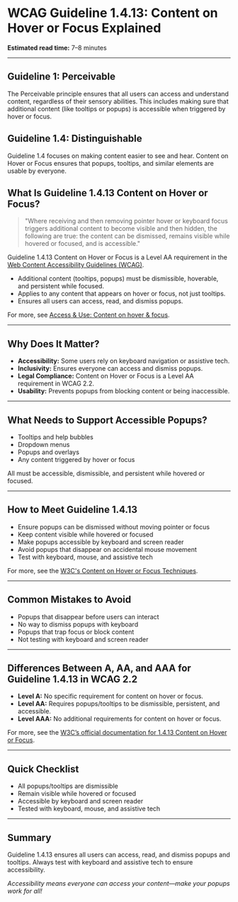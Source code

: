 <!--
title: 1.4.13 - Content on Hover or Focus
series: Making the Web Accessible for All
description: A practical guide to WCAG Guideline 1.4.13 (Content on Hover or Focus)—what it means, why it matters, and how to ensure popups and tooltips are accessible.
keywords: wcag 1.4.13, content on hover, accessibility, web standards, tooltips, popups
image: WCAG-Series-1.4.13.png
imageAlt: Blue text on yellow background saying, "Web Content Accessibiilty Guiedlines (WCAG) 1.4.13, Content on Hover or Focus"
status: published
date: 2025-07-01
excerpt: This guideline ensures tooltips and popups are accessible, dismissible, and do not interfere with content.
next: /wcag/WCAG-Guideline-2-1-1-Keyboard-Accessible-Explained, Guideline 2.1.1 - Keyboard Accessible
previous: /wcag/WCAG-Guideline-1-4-12-Text-Spacing-Explained, Guideline 1.4.12 - Text Spacing
-->

# **WCAG Guideline 1.4.13: Content on Hover or Focus Explained**

**Estimated read time:** 7–8 minutes

---

## **Guideline 1: Perceivable**

The Perceivable principle ensures that all users can access and understand content, regardless of their sensory abilities. This includes making sure that additional content (like tooltips or popups) is accessible when triggered by hover or focus.

## **Guideline 1.4: Distinguishable**

Guideline 1.4 focuses on making content easier to see and hear. Content on Hover or Focus ensures that popups, tooltips, and similar elements are usable by everyone.

## **What Is Guideline 1.4.13 Content on Hover or Focus?**

<!-- [Illustration: Tooltip appearing on both mouse hover and keyboard focus] -->

> "Where receiving and then removing pointer hover or keyboard focus triggers additional content to become visible and then hidden, the following are true: the content can be dismissed, remains visible while hovered or focused, and is accessible."

Guideline 1.4.13 Content on Hover or Focus is a Level AA requirement in the [Web Content Accessibility Guidelines (WCAG)](https://www.w3.org/WAI/WCAG22/quickref/#content-on-hover-or-focus).

- Additional content (tooltips, popups) must be dismissible, hoverable, and persistent while focused.
- Applies to any content that appears on hover or focus, not just tooltips.
- Ensures all users can access, read, and dismiss popups.

For more, see [Access & Use: Content on hover & focus](https://accessuse.eu/en/Content-hover-focus.html).

---

## **Why Does It Matter?**

<!-- [Infographic: Keyboard and mouse icons, user with vision and mobility aids] -->

- **Accessibility:** Some users rely on keyboard navigation or assistive tech.
- **Inclusivity:** Ensures everyone can access and dismiss popups.
- **Legal Compliance:** Content on Hover or Focus is a Level AA requirement in WCAG 2.2.
- **Usability:** Prevents popups from blocking content or being inaccessible.

---

## **What Needs to Support Accessible Popups?**

<!-- [Grid: Tooltips, dropdowns, and popups, all accessible by mouse and keyboard] -->

- Tooltips and help bubbles
- Dropdown menus
- Popups and overlays
- Any content triggered by hover or focus

All must be accessible, dismissible, and persistent while hovered or focused.

---

## **How to Meet Guideline 1.4.13**

<!-- [Side-by-side: Tooltip with close button and persistent on focus vs. tooltip that disappears too quickly] -->

- Ensure popups can be dismissed without moving pointer or focus
- Keep content visible while hovered or focused
- Make popups accessible by keyboard and screen reader
- Avoid popups that disappear on accidental mouse movement
- Test with keyboard, mouse, and assistive tech

For more, see the [W3C's Content on Hover or Focus Techniques](https://www.w3.org/WAI/WCAG22/Techniques/general/G215).

---

## **Common Mistakes to Avoid**

<!-- [Do/Don't graphic: Left side with accessible, dismissible popups, right side with popups that disappear or trap focus] -->

- Popups that disappear before users can interact
- No way to dismiss popups with keyboard
- Popups that trap focus or block content
- Not testing with keyboard and screen reader

---

## **Differences Between A, AA, and AAA for Guideline 1.4.13 in WCAG 2.2**

<!-- [Infographic: Three columns labeled A, AA, AAA with example requirements for each] -->

- **Level A:** No specific requirement for content on hover or focus.
- **Level AA:** Requires popups/tooltips to be dismissible, persistent, and accessible.
- **Level AAA:** No additional requirements for content on hover or focus.

For more, see the [W3C’s official documentation for 1.4.13 Content on Hover or Focus](https://www.w3.org/WAI/WCAG22/Understanding/content-on-hover-or-focus.html).

---

## **Quick Checklist**

<!-- [Checklist graphic: Icons for tooltip, close button, keyboard, and mouse] -->

- All popups/tooltips are dismissible
- Remain visible while hovered or focused
- Accessible by keyboard and screen reader
- Tested with keyboard, mouse, and assistive tech

---

## **Summary**

<!-- [Illustration: User interacting with accessible tooltip using both mouse and keyboard] -->

Guideline 1.4.13 ensures all users can access, read, and dismiss popups and tooltips. Always test with keyboard and assistive tech to ensure accessibility.

*Accessibility means everyone can access your content—make your popups work for all!*
